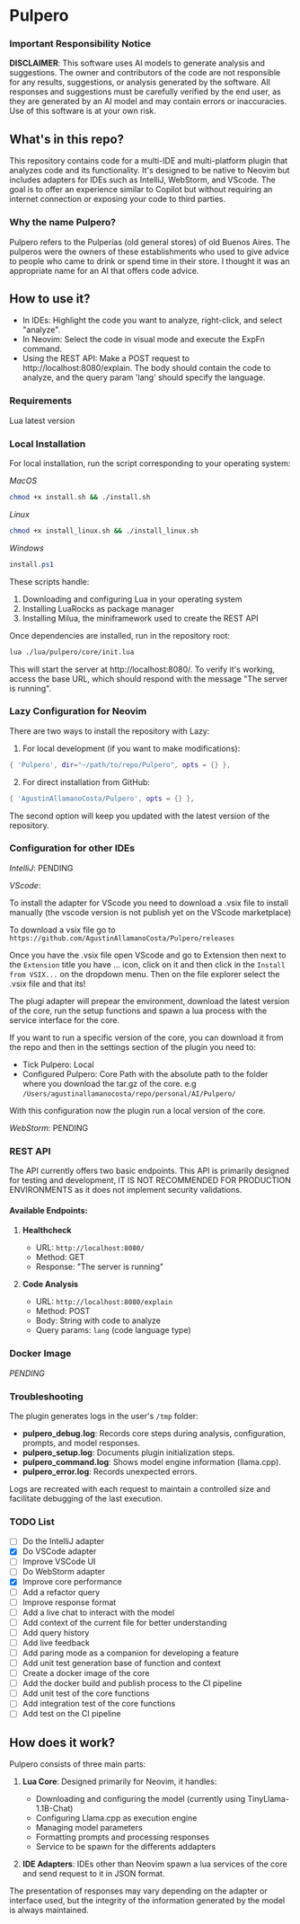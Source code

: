 # Pulpero

### Important Responsibility Notice

**DISCLAIMER**: This software uses AI models to generate analysis and suggestions. The owner and contributors of the code are not responsible for any results, suggestions, or analysis generated by the software. All responses and suggestions must be carefully verified by the end user, as they are generated by an AI model and may contain errors or inaccuracies. Use of this software is at your own risk.

## What's in this repo?

This repository contains code for a multi-IDE and multi-platform plugin that analyzes code and its functionality. It's designed to be native to Neovim but includes adapters for IDEs such as IntelliJ, WebStorm, and VScode. The goal is to offer an experience similar to Copilot but without requiring an internet connection or exposing your code to third parties.

### Why the name Pulpero?

Pulpero refers to the Pulperías (old general stores) of old Buenos Aires. The pulperos were the owners of these establishments who used to give advice to people who came to drink or spend time in their store. I thought it was an appropriate name for an AI that offers code advice.

## How to use it?

- In IDEs: Highlight the code you want to analyze, right-click, and select "analyze".
- In Neovim: Select the code in visual mode and execute the ExpFn command.
- Using the REST API: Make a POST request to http://localhost:8080/explain. The body should contain the code to analyze, and the query param 'lang' should specify the language.

### Requirements

Lua latest version

### Local Installation

For local installation, run the script corresponding to your operating system:

*MacOS*
```bash
chmod +x install.sh && ./install.sh
```

*Linux*
```bash
chmod +x install_linux.sh && ./install_linux.sh
```

*Windows*
```powershell
install.ps1
```

These scripts handle:
1. Downloading and configuring Lua in your operating system
2. Installing LuaRocks as package manager
3. Installing Milua, the miniframework used to create the REST API

Once dependencies are installed, run in the repository root:

```bash
lua ./lua/pulpero/core/init.lua
```

This will start the server at http://localhost:8080/. To verify it's working, access the base URL, which should respond with the message "The server is running".

### Lazy Configuration for Neovim

There are two ways to install the repository with Lazy:

1. For local development (if you want to make modifications):
```lua
{ 'Pulpero', dir="~/path/to/repo/Pulpero", opts = {} },
```

2. For direct installation from GitHub:
```lua
{ 'AgustinAllamanoCosta/Pulpero', opts = {} },
```

The second option will keep you updated with the latest version of the repository.

### Configuration for other IDEs

*IntelliJ*: PENDING

*VScode*:

To install the adapter for VScode you need to download a .vsix file to install manually (the vscode version is not publish yet on the VScode marketplace)

To download a vsix file go to `https://github.com/AgustinAllamanoCosta/Pulpero/releases`

Once you have the .vsix file open VScode and go to Extension then next to the `Extension` title you have ... icon, click on it and then click in the `Install from VSIX...` on the dropdown menu. Then on the file explorer select the .vsix file and that its!

The plugi adapter will prepear the environment, download the latest version of the core, run the setup functions and spawn a lua process with the service interface for the core.

If you want to run a specific version of the core, you can download it from the repo and then in the settings section of the plugin you need to:

- Tick Pulpero: Local
- Configured Pulpero: Core Path with the absolute path to the folder where you download the tar.gz of the core. e.g `/Users/agustinallamanocosta/repo/personal/AI/Pulpero/`

With this configuration now the plugin run a local version of the core.

*WebStorm*: PENDING

### REST API

The API currently offers two basic endpoints. This API is primarily designed for testing and development, IT IS NOT RECOMMENDED FOR PRODUCTION ENVIRONMENTS as it does not implement security validations.

#### Available Endpoints:

1. **Healthcheck**
   - URL: `http://localhost:8080/`
   - Method: GET
   - Response: "The server is running"

2. **Code Analysis**
   - URL: `http://localhost:8080/explain`
   - Method: POST
   - Body: String with code to analyze
   - Query params: `lang` (code language type)

### Docker Image

*PENDING*

### Troubleshooting

The plugin generates logs in the user's `/tmp` folder:

- **pulpero_debug.log**: Records core steps during analysis, configuration, prompts, and model responses.
- **pulpero_setup.log**: Documents plugin initialization steps.
- **pulpero_command.log**: Shows model engine information (llama.cpp).
- **pulpero_error.log**: Records unexpected errors.

Logs are recreated with each request to maintain a controlled size and facilitate debugging of the last execution.

### TODO List

- [ ] Do the IntelliJ adapter
- [x] Do VSCode adapter
- [ ] Improve VSCode UI
- [ ] Do WebStorm adapter
- [x] Improve core performance
- [ ] Add a refactor query
- [ ] Improve response format
- [ ] Add a live chat to interact with the model
- [ ] Add context of the current file for better understanding
- [ ] Add query history
- [ ] Add live feedback
- [ ] Add paring mode as a companion for developing a feature
- [ ] Add unit test generation base of function and context
- [ ] Create a docker image of the core
- [ ] Add the docker build and publish process to the CI pipeline
- [ ] Add unit test of the core functions
- [ ] Add integration test of the core functions
- [ ] Add test on the CI pipeline

## How does it work?

Pulpero consists of three main parts:

1. **Lua Core**: Designed primarily for Neovim, it handles:
   - Downloading and configuring the model (currently using TinyLlama-1.1B-Chat)
   - Configuring Llama.cpp as execution engine
   - Managing model parameters
   - Formatting prompts and processing responses
   - Service to be spawn for the differents addapters

2. **IDE Adapters**: IDEs other than Neovim spawn a lua services of the core and send request to it in JSON format.

The presentation of responses may vary depending on the adapter or interface used, but the integrity of the information generated by the model is always maintained.

